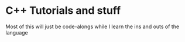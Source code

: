 # C++ Tutorials and stuff

Most of this will just be code-alongs while I learn the ins and outs of the language
